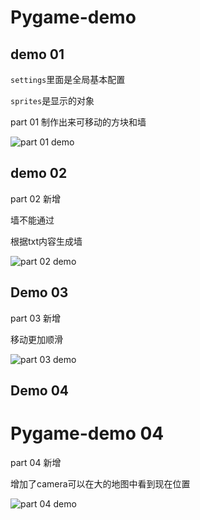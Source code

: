 # Pygame-demo
## demo 01

`settings`里面是全局基本配置

`sprites`是显示的对象

part 01 制作出来可移动的方块和墙

![part 01 demo](https://github.com/typeme/pygame-demo/blob/master/pictute/part%2001%20demo.png)



## demo 02

part 02 新增 

墙不能通过

根据txt内容生成墙

![part 02 demo](https://github.com/typeme/pygame-demo/blob/master/pictute/part%2002%20demo.png)



## Demo 03

part 03 新增 

移动更加顺滑



![part 03 demo](https://github.com/typeme/pygame-demo/blob/master/pictute/part%2003%20demo.png)



## Demo 04

# Pygame-demo 04

part 04 新增 

增加了camera可以在大的地图中看到现在位置



![part 04 demo](https://github.com/typeme/pygame-demo/blob/master/pictute/part%2004%20demo.png)







